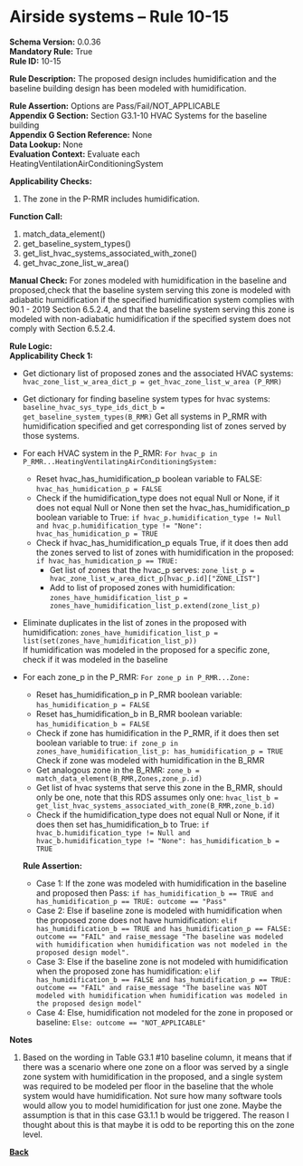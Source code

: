 # Airside systems – Rule 10-15  
**Schema Version:** 0.0.36  
**Mandatory Rule:** True    
**Rule ID:** 10-15    
 
**Rule Description:** The proposed design includes humidification and the baseline building design has been modeled with humidification. 

**Rule Assertion:** Options are Pass/Fail/NOT_APPLICABLE                                              
**Appendix G Section:** Section G3.1-10 HVAC Systems for the baseline building  
**Appendix G Section Reference:** None  
**Data Lookup:** None  
**Evaluation Context:** Evaluate each HeatingVentilationAirConditioningSystem   

**Applicability Checks:** 

1. The zone in the P-RMR includes humidification.

**Function Call:** 

1. match_data_element()
2. get_baseline_system_types() 
3. get_list_hvac_systems_associated_with_zone()
4. get_hvac_zone_list_w_area()

**Manual Check:** For zones modeled with humidification in the baseline and proposed,check that the baseline system serving this zone is modeled with adiabatic humidification if the specified humidification system complies with 90.1 - 2019 Section 6.5.2.4, and that the baseline system serving this zone is modeled with non-adiabatic humidification if the specified system does not comply with Section 6.5.2.4. 
 
**Rule Logic:**  
**Applicability Check 1:** 
- Get dictionary list of proposed zones and the associated HVAC systems: `hvac_zone_list_w_area_dict_p = get_hvac_zone_list_w_area (P_RMR)`
- Get dictionary for finding baseline system types for hvac systems: `baseline_hvac_sys_type_ids_dict_b = get_baseline_system_types(B_RMR)`
Get all systems in P_RMR with humidification specified and get corresponding list of zones served by those systems.
- For each HVAC system in the P_RMR: `For hvac_p in P_RMR...HeatingVentilatingAirConditioningSystem:`  
    - Reset hvac_has_humidification_p boolean variable to FALSE: `hvac_has_humidication_p = FALSE`  
    - Check if the humidification_type does not equal Null or None, if it does not equal Null or None then set the hvac_has_humidification_p boolean variable to True: `if hvac_p.humidification_type != Null and hvac_p.humidification_type != "None": hvac_has_humidication_p = TRUE`  
    - Check if hvac_has_humidification_p equals True, if it does then add the zones served to list of zones with humidification in the proposed: `if hvac_has_humidication_p == TRUE:`
        - Get list of zones that the hvac_p serves: `zone_list_p = hvac_zone_list_w_area_dict_p[hvac_p.id]["ZONE_LIST"]`
        - Add to list of proposed zones with humidification: `zones_have_humidification_list_p = zones_have_humidification_list_p.extend(zone_list_p)`
- Eliminate duplicates in the list of zones in the proposed with humidification: `zones_have_humidification_list_p = list(set(zones_have_humidification_list_p))`  
If humidification was modeled in the proposed for a specific zone, check if it was modeled in the baseline
- For each zone_p in the P_RMR: `For zone_p in P_RMR...Zone:`
    - Reset has_humidification_p in P_RMR boolean variable: `has_humidification_p = FALSE`
    - Reset has_humidification_b in B_RMR boolean variable: `has_humidification_b = FALSE`
    - Check if zone has humidification in the P_RMR, if it does then set boolean variable to true: `if zone_p in zones_have_humidification_list_p: has_humidification_p = TRUE`  
    Check if zone was modeled with humidification in the B_RMR 
    - Get analogous zone in the B_RMR: `zone_b = match_data_element(B_RMR,Zones,zone_p.id)`
    - Get list of hvac systems that serve this zone in the B_RMR, should only be one, note that this RDS assumes only one: `hvac_list_b = get_list_hvac_systems_associated_with_zone(B_RMR,zone_b.id)`
    - Check if the humidification_type does not equal Null or None, if it does then set has_humidification_b to True: `if hvac_b.humidification_type != Null and hvac_b.humidification_type != "None": has_humidification_b = TRUE`
    
    **Rule Assertion:**
    - Case 1: If the zone was modeled with humidification in the baseline and proposed then Pass: `if has_humidification_b == TRUE and has_humidification_p == TRUE: outcome == "Pass"`
    - Case 2: Else if baseline zone is modeled with humidification when the proposed zone does not have humidification: `elif has_humidification_b == TRUE and has_humidification_p == FALSE: outcome == "FAIL" and raise_message "The baseline was modeled with humidification when humidification was not modeled in the proposed design model".`  
    - Case 3: Else if the baseline zone is not modeled with humidification when the proposed zone has humidification: `elif has_humidification_b == FALSE and has_humidification_p == TRUE: outcome == "FAIL" and raise_message "The baseline was NOT modeled with humidification when humidification was modeled in the proposed design model"`  
    - Case 4: Else, humidification not modeled for the zone in proposed or baseline: `Else: outcome == "NOT_APPLICABLE"`  
    
**Notes**
1. Based on the wording in Table G3.1 #10 baseline column, it means that if there was a scenario where one zone on a floor was served by a single zone system with humidification in the proposed, and a single system was required to be modeled per floor in the baseline that the whole system would have humidification. Not sure how many software tools would allow you to model humidification for just one zone. Maybe the assumption is that in this case G3.1.1 b would be triggered. The reason I thought about this is that maybe it is odd to be reporting this on the zone level.


 **[Back](../_toc.md)**
